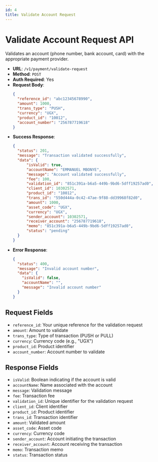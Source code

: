 ```yaml
---
id: 4
title: Validate Account Request
---
```


# Validate Account Request API

Validates an account (phone number, bank account, card) with the appropriate payment provider.

- **URL**: `/v1/payment/validate-request`
- **Method**: `POST`
- **Auth Required**: Yes
- **Request Body**:
  ```json
  {
    "reference_id": "abc12345678990",
    "amount": 1000,
    "trans_type": "PUSH",
    "currency": "UGX",
    "product_id": "10012",
    "account_number": "256787719618"
  }
  ```
- **Success Response**:
  ```json
  {
    "status": 201,
    "message": "Transaction validated successfully",
    "data": {
        "isValid": true,
        "accountName": "EMMANUEL MBONYE",
        "message": "Account validated successfully",
        "fee": 100,
        "validation_id": "851c391a-b6a5-449b-9bd6-5dff19257ad0",
        "client_id": 10302571,
        "product_id": "10012",
        "trans_id": "550d444a-0c42-47ae-9f88-dd39968f82d0",
        "amount": 1000,
        "asset_code": "UGX",
        "currency": "UGX",
        "sender_account": 10302571,
        "receiver_account": "256787719618",
        "memo": "851c391a-b6a5-449b-9bd6-5dff19257ad0",
        "status": "pending"
    }
  }
  ```
- **Error Response**:
  ```json
  {
    "status": 400,
    "message": "Invalid account number",
    "data": {
      "isValid": false,
      "accountName": "",
      "message": "Invalid account number"
    }
  }
  ```

## Request Fields

- `reference_id`: Your unique reference for the validation request
- `amount`: Amount to validate
- `trans_type`: Type of transaction (PUSH or PULL)
- `currency`: Currency code (e.g., "UGX")
- `product_id`: Product identifier
- `account_number`: Account number to validate

## Response Fields

- `isValid`: Boolean indicating if the account is valid
- `accountName`: Name associated with the account
- `message`: Validation message
- `fee`: Transaction fee
- `validation_id`: Unique identifier for the validation request
- `client_id`: Client identifier
- `product_id`: Product identifier
- `trans_id`: Transaction identifier
- `amount`: Validated amount
- `asset_code`: Asset code
- `currency`: Currency code
- `sender_account`: Account initiating the transaction
- `receiver_account`: Account receiving the transaction
- `memo`: Transaction memo
- `status`: Transaction status